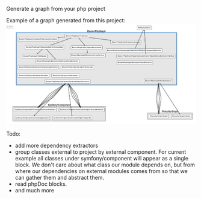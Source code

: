Generate a graph from your php project

Example of a graph generated from this project:
![phpgraph](https://raw.githubusercontent.com/etudor/phpgraph/master/web/graph.png)

Todo:
- add more dependency extractors
- group classes external to project by external component. For current example 
all classes under symfony/component will appear as a single block. 
We don't care about what class our module depends on, 
but from where our dependencies on external modules comes from 
so that we can gather them and abstract them.
- read phpDoc blocks.
- and much more

